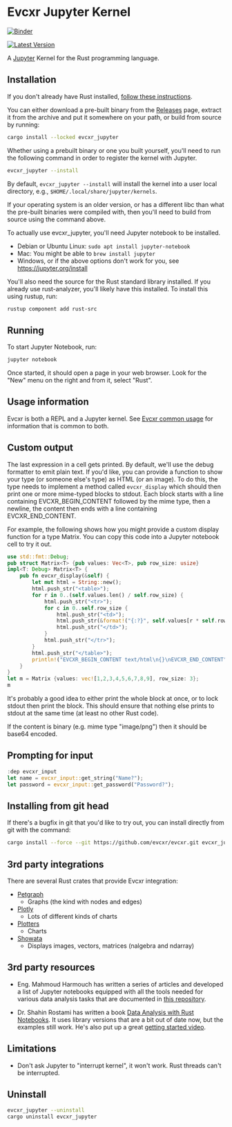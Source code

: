 # Evcxr Jupyter Kernel

[![Binder](https://mybinder.org/badge.svg)](https://mybinder.org/v2/gh/evcxr/evcxr/main?filepath=evcxr_jupyter%2Fsamples%2Fevcxr_jupyter_tour.ipynb)

[![Latest Version](https://img.shields.io/crates/v/evcxr_jupyter.svg)](https://crates.io/crates/evcxr_jupyter)

A [Jupyter](https://jupyter.org/) Kernel for the Rust programming language.

## Installation

If you don't already have Rust installed, [follow these
instructions](https://www.rust-lang.org/tools/install).

You can either download a pre-built binary from the
[Releases](https://github.com/evcxr/evcxr/releases) page, extract it from the archive and put it
somewhere on your path, or build from source by running:
```sh
cargo install --locked evcxr_jupyter
```

Whether using a prebuilt binary or one you built yourself, you'll need to run the following command
in order to register the kernel with Jupyter.

```sh
evcxr_jupyter --install
```

By default, `evcxr_jupyter --install` will install the kernel into a user local directory, e.g.,
`$HOME/.local/share/jupyter/kernels`.

If your operating system is an older version, or has a different libc than what the pre-built
binaries were compiled with, then you'll need to build from source using the command above.

To actually use evcxr_jupyter, you'll need Jupyter notebook to be installed.
* Debian or Ubuntu Linux: `sudo apt install jupyter-notebook`
* Mac: You might be able to `brew install jupyter`
* Windows, or if the above options don't work for you, see https://jupyter.org/install

You'll also need the source for the Rust standard library installed. If you already use
rust-analyzer, you'll likely have this installed. To install this using rustup, run:

```sh
rustup component add rust-src
```

## Running

To start Jupyter Notebook, run:

```sh
jupyter notebook
```

Once started, it should open a page in your web browser. Look for the "New" menu on the right and
from it, select "Rust".

## Usage information

Evcxr is both a REPL and a Jupyter kernel. See [Evcxr common
usage](https://github.com/evcxr/evcxr/blob/main/COMMON.md) for information that is common to both.

## Custom output

The last expression in a cell gets printed. By default, we'll use the debug formatter to emit plain
text. If you'd like, you can provide a function to show your type (or someone else's type) as HTML
(or an image). To do this, the type needs to implement a method called ```evcxr_display``` which
should then print one or more mime-typed blocks to stdout. Each block starts with a line containing
EVCXR\_BEGIN\_CONTENT followed by the mime type, then a newline, the content then ends with a line
containing EVCXR\_END\_CONTENT.

For example, the following shows how you might provide a custom display function for a type Matrix.
You can copy this code into a Jupyter notebook cell to try it out.

```rust
use std::fmt::Debug;
pub struct Matrix<T> {pub values: Vec<T>, pub row_size: usize}
impl<T: Debug> Matrix<T> {
    pub fn evcxr_display(&self) {
        let mut html = String::new();
        html.push_str("<table>");
        for r in 0..(self.values.len() / self.row_size) {
            html.push_str("<tr>");
            for c in 0..self.row_size {
                html.push_str("<td>");
                html.push_str(&format!("{:?}", self.values[r * self.row_size + c]));
                html.push_str("</td>");
            }
            html.push_str("</tr>");
        }
        html.push_str("</table>");
        println!("EVCXR_BEGIN_CONTENT text/html\n{}\nEVCXR_END_CONTENT", html);
    }
}
let m = Matrix {values: vec![1,2,3,4,5,6,7,8,9], row_size: 3};
m
```

It's probably a good idea to either print the whole block at once, or to lock stdout then print the
block. This should ensure that nothing else prints to stdout at the same time (at least no other
Rust code).

If the content is binary (e.g. mime type "image/png") then it should be base64 encoded.

## Prompting for input

```rust
:dep evcxr_input
let name = evcxr_input::get_string("Name?");
let password = evcxr_input::get_password("Password?");
```

## Installing from git head

If there's a bugfix in git that you'd like to try out, you can install directly from git with the
command:

```sh
cargo install --force --git https://github.com/evcxr/evcxr.git evcxr_jupyter
```

## 3rd party integrations

There are several Rust crates that provide Evcxr integration:

* [Petgraph](https://crates.io/crates/petgraph-evcxr)
  * Graphs (the kind with nodes and edges)
* [Plotly](https://igiagkiozis.github.io/plotly/content/fundamentals/jupyter_support.html)
  * Lots of different kinds of charts
* [Plotters](https://crates.io/crates/plotchart#trying-with-jupyter-evcxr-kernel-interactively)
  * Charts
* [Showata](https://crates.io/crates/showata)
  * Displays images, vectors, matrices (nalgebra and ndarray)

## 3rd party resources

* Eng. Mahmoud Harmouch has written a series of articles and developed a list of Jupyter notebooks
  equipped with all the tools needed for various data analysis tasks that are documented in [this
  repository](https://github.com/wiseaidev/rust-data-analysis).

* Dr. Shahin Rostami has written a book [Data Analysis with Rust
  Notebooks](https://datacrayon.com/shop/product/data-analysis-with-rust-notebooks/). It uses
  library versions that are a bit out of date now, but the examples still work. He's also put up a
  great [getting started video](https://www.youtube.com/watch?v=0UEMn3yUoLo).

## Limitations

* Don't ask Jupyter to "interrupt kernel", it won't work. Rust threads can't be
  interrupted.

## Uninstall

```sh
evcxr_jupyter --uninstall
cargo uninstall evcxr_jupyter
```
